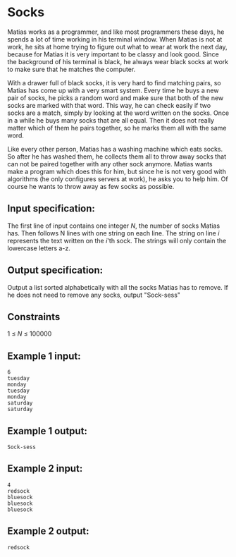 # Socks
Matias works as a programmer, and like most programmers these days, he spends a lot of time working in his terminal window. When Matias is not at work, he sits at home trying to figure out what to wear at work the next day, because for Matias it is very important to be classy and look good. Since the background of his terminal is black, he always wear black socks at work to make sure that he matches the computer.

With a drawer full of black socks, it is very hard to find matching pairs, so Matias has come up with a very smart system. Every time he buys a new pair of socks, he picks a random word and make sure that both of the new socks are marked with that word. This way, he can check easily if two socks are a match, simply by looking at the word written on the socks. Once in a while he buys many socks that are all equal. Then it does not really matter which of them he pairs together, so he marks them all with the same word.

Like every other person, Matias has a washing machine which eats socks. So after he has washed them, he collects them all to throw away socks that can not be paired together with any other sock anymore. Matias wants make a program which does this for him, but since he is not very good with algorithms (he only configures servers at work), he asks you to help him. Of course he wants to throw away as few socks as possible.

## Input specification:
The first line of input contains one integer _N_, the number of socks Matias has.
Then follows N lines with one string on each line. The string on line _i_ represents the text written on the _i_'th sock. The strings will only contain the lowercase letters a-z.

## Output specification:
Output a list sorted alphabetically with all the socks Matias has to remove. If he does not need to remove any socks, output "Sock-sess"

## Constraints
1 &le; _N_ &le; 100000  

## Example 1 input:
```
6
tuesday
monday
tuesday
monday
saturday
saturday
```

## Example 1 output:
```
Sock-sess
```


## Example 2 input:
```
4
redsock
bluesock
bluesock
bluesock
```

## Example 2 output:
```
redsock
```



